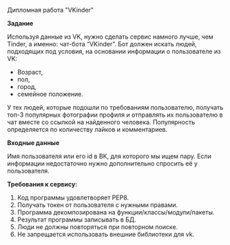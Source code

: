 Дипломная работа "VKinder"

<b>Задание</b>

<p>Используя данные из VK, нужно сделать сервис намного лучше, чем Tinder, а именно: чат-бота “VKinder”. Бот должен искать людей, подходящих под условия, на основании информации о пользователе из VK:</p>

<ul>
<li>Возраст,<br></li>
<li>пол,<br></li>
<li>город,<br></li>
<li>семейное положение.<br></li>
</ul>
<p>У тех людей, которые подошли по требованиям пользователю, получать топ-3 популярных фотографии профиля и отправлять их пользователю в чат вместе со ссылкой на найденного человека.
Популярность определяется по количеству лайков и комментариев.</p>

<b>Входные данные</b>
<p>Имя пользователя или его id в ВК, для которого мы ищем пару. Если информации недостаточно нужно дополнительно спросить её у пользователя.</p>

<b>Требования к сервису:</b>
<ol>
<li>Код программы удовлетворяет PEP8.<br></li>
<li>Получать токен от пользователя с нужными правами.<br></li>
<li>Программа декомпозирована на функции/классы/модули/пакеты.<br></li>
<li>Результат программы записывать в БД.<br></li>
<li>Люди не должны повторяться при повторном поиске.<br></li>
<li>Не запрещается использовать внешние библиотеки для vk.<br></li>
</ol>
